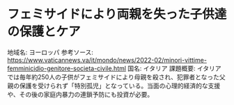 # フェミサイドにより両親を失った子供達の保護とケア

地域名: ヨーロッパ
参考ソース: https://www.vaticannews.va/it/mondo/news/2022-02/minori-vittime-femminicidio-genitore-societa-civile.html
国名: イタリア
課題概要: イタリアでは毎年約250人の子供がフェミサイドにより母親を殺され、犯罪者となった父親の保護を受けられず「特別孤児」となっている。当面の心理的経済的な支援や、その後の家庭内暴力の連鎖予防にも投資が必要。